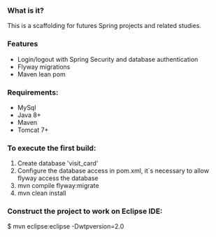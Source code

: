 ### What is it?

This is a scaffolding for futures Spring projects and related studies.

### Features
- Login/logout with Spring Security and database authentication
- Flyway migrations
- Maven lean pom


### Requirements:

- MySql
- Java 8+
- Maven
- Tomcat 7+

### To execute the first build:

1. Create database 'visit_card'
2. Configure the database access in pom.xml, it`s necessary to allow flyway access the database
3. mvn compile flyway:migrate
4. mvn clean install 


### Construct the project to work on Eclipse IDE:

$ mvn eclipse:eclipse -Dwtpversion=2.0

